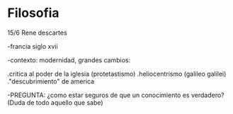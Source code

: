 # Filosofia
15/6
Rene descartes

-francia siglo xvii

-contexto: modernidad, grandes cambios:

.critica al poder de la iglesia (protetastismo)
.heliocentrismo (galileo galilei)
."descubrimiento" de america

-PREGUNTA: ¿como estar seguros de que un conocimiento es verdadero?
              (Duda de todo aquello que sabe)


